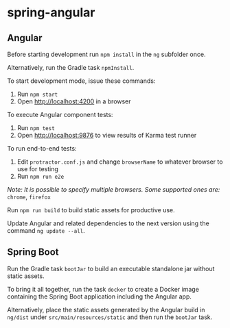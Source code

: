 # spring-angular

## Angular

Before starting development run `npm install` in the `ng` subfolder once.

Alternatively, run the Gradle task `npmInstall`.

To start development mode, issue these commands:

1. Run `npm start`
1. Open <http://localhost:4200> in a browser

To execute Angular component tests:

1. Run `npm test`
1. Open <http://localhost:9876> to view results of Karma test runner

To run end-to-end tests:

1. Edit `protractor.conf.js` and change `browserName` to whatever browser to use for testing
1. Run `npm run e2e`

*Note: It is possible to specify multiple browsers. Some supported ones are:* `chrome`, `firefox`

Run `npm run build` to build static assets for productive use.

Update Angular and related dependencies to the next version using the command `ng update --all`.

## Spring Boot

Run the Gradle task `bootJar` to build an executable standalone jar without static assets.

To bring it all together, run the task `docker` to create a Docker image containing the Spring Boot application including the Angular app.

Alternatively, place the static assets generated by the Angular build in `ng/dist` under `src/main/resources/static` and then run the `bootJar` task.
